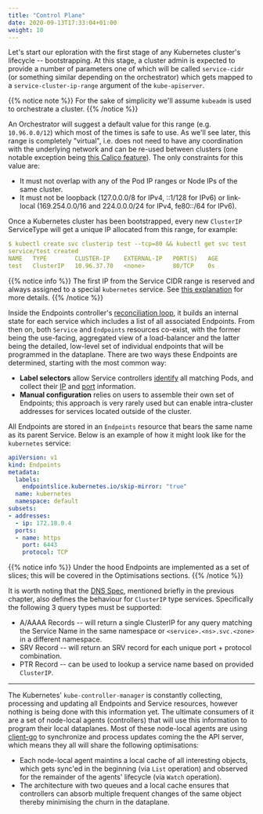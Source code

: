 ```yaml
---
title: "Control Plane"
date: 2020-09-13T17:33:04+01:00
weight: 10
---
```


Let's start our eploration with the first stage of any Kubernetes cluster's lifecycle -- bootstrapping. At this stage, a cluster admin is expected to provide a number of parameters one of which will be called `service-cidr` (or something similar depending on the orchestrator) which gets mapped to a `service-cluster-ip-range` argument of the `kube-apiserver`.

{{% notice note %}}
For the sake of simplicity we'll assume `kubeadm` is used to orchestrate a cluster.
{{% /notice %}}

An  Orchestrator will suggest a default value for this range (e.g. `10.96.0.0/12`) which most of the times is safe to use. As we'll see later, this range is completely "virtual", i.e. does not need to have any coordination with the underlying network and can be re-used between clusters (one notable exception being [this Calico feature](https://docs.projectcalico.org/networking/advertise-service-ips#advertise-service-cluster-ip-addresses)). The only constraints for this value are:

- It must not overlap with any of the Pod IP ranges or Node IPs of the same cluster.
- It must not be loopback (127.0.0.0/8 for IPv4, ::1/128 for IPv6) or link-local (169.254.0.0/16 and 224.0.0.0/24 for IPv4, fe80::/64 for IPv6).

Once a Kubernetes cluster has been bootstrapped, every new `ClusterIP` ServiceType will get a unique IP allocated from this range, for example:


```yaml
$ kubectl create svc clusterip test --tcp=80 && kubectl get svc test
service/test created
NAME   TYPE        CLUSTER-IP    EXTERNAL-IP   PORT(S)   AGE
test   ClusterIP   10.96.37.70   <none>        80/TCP    0s
```

{{% notice info %}}
The first IP from the Service CIDR range is reserved and always assigned to a special `kubernetes` service. See [this explanation](https://networkop.co.uk/post/2020-06-kubernetes-default/) for more details.
{{% /notice %}}


Inside the Endpoints controller's [reconciliation loop](https://github.com/kubernetes/kubernetes/blob/52eea971c57580c6b1b74f0a12bf9cc6083a4d6b/pkg/controller/endpoint/endpoints_controller.go#L378), it builds an internal state for each service which includes a list of all associated Endpoints. From then on, both `Service` and `Endpoints` resources co-exist, with the former being the use-facing, aggregated view of a load-balancer and the latter being the detailed, low-level set of individual endpoints that will be programmed in the dataplane.  There are two ways these Endpoints are determined, starting with the most common way:


- **Label selectors** allow Service controllers [identify](https://github.com/kubernetes/kubernetes/blob/52eea971c57580c6b1b74f0a12bf9cc6083a4d6b/pkg/controller/endpoint/endpoints_controller.go#L414) all matching Pods, and collect their [IP](https://github.com/kubernetes/kubernetes/blob/52eea971c57580c6b1b74f0a12bf9cc6083a4d6b/pkg/controller/endpoint/endpoints_controller.go#L259) and [port](https://github.com/kubernetes/kubernetes/blob/52eea971c57580c6b1b74f0a12bf9cc6083a4d6b/pkg/controller/endpoint/endpoints_controller.go#L479) information.
- **Manual configuration** relies on users to assemble their own set of Endpoints; this approach is very rarely used but can enable intra-cluster addresses for services located outside of the cluster.

All Endpoints are stored in an `Endpoints` resource that bears the same name as its parent Service. Below is an example of how it might look like for the `kubernetes` service:

```yaml
apiVersion: v1
kind: Endpoints
metadata:
  labels:
    endpointslice.kubernetes.io/skip-mirror: "true"
  name: kubernetes
  namespace: default
subsets:
- addresses:
  - ip: 172.18.0.4
  ports:
  - name: https
    port: 6443
    protocol: TCP
```

{{% notice info %}}
Under the hood Endpoints are implemented as a set of slices; this will be covered in the Optimisations sections.
{{% /notice %}}

It is worth noting that the [DNS Spec](https://github.com/kubernetes/dns/blob/master/docs/specification.md#23---records-for-a-service-with-clusterip), mentioned briefly in the previous chapter, also defines the behaviour for `ClusterIP` type services. Specifically the following 3 query types must be supported:

* A/AAAA Records -- will return a single ClusterIP for any query matching the Service Name in the same namespace or `<service>.<ns>.svc.<zone>` in a different namespace.
* SRV Record -- will return an SRV record for each unique port + protocol combination.
* PTR Record -- can be used to lookup a service name based on provided `ClusterIP`.


---

The Kubernetes' `kube-controller-manager` is constantly collecting, processing and updating all Endpoints and Service resources, however nothing is being done with this information yet. The ultimate consumers of it are a set of node-local agents (controllers) that will use this information to program their local dataplanes. Most of these node-local agents are using 
[client-go]((https://github.com/kubernetes/sample-controller/blob/master/docs/controller-client-go.md)) to synchronize and process updates coming the the API server, which means they all will share the following optimisations:

* Each node-local agent maintins a local cache of all interesting objects, which gets sync'ed in the beginning (via `List` operation) and observed for the remainder of the agents' lifecycle (via `Watch` operation).
* The architecture with two queues and a local cache ensures that controllers can absorb multiple frequent changes of the same object thereby minimising the churn in the dataplane.


